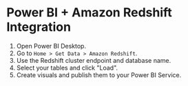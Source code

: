 # Power BI + Amazon Redshift Integration

1. Open Power BI Desktop.
2. Go to `Home > Get Data > Amazon Redshift`.
3. Use the Redshift cluster endpoint and database name.
4. Select your tables and click "Load".
5. Create visuals and publish them to your Power BI Service.
